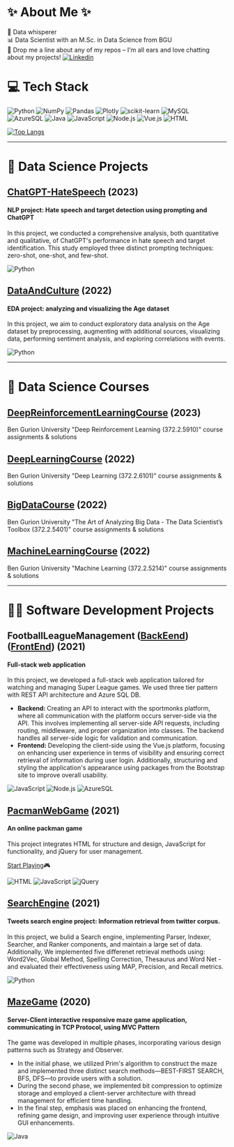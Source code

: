 # ✨ About Me  ✨
🌟 Data whisperer <br>
📊 Data Scientist with an M.Sc. in Data Science from BGU <br>
💬 Drop me a line about any of my repos – I'm all ears and love chatting about my projects! [![Linkedin](https://img.shields.io/badge/LinkedIn-0077B5?style=flat&logo=linkedin&logoColor=white)](https://www.linkedin.com/in/shahar-shcheranski)




# 💻 Tech Stack
![Python](https://img.shields.io/badge/Python-3670A0?style=flat&logo=Python&logoColor=ffdd54)  ![NumPy](https://img.shields.io/badge/Numpy-%23013243.svg?style=flat&logo=Numpy&logoColor=white) ![Pandas](https://img.shields.io/badge/Pandas-%23150458.svg?style=flat&logo=pandas&logoColor=white) ![Plotly](https://img.shields.io/badge/Plotly-%233F4F75.svg?style=flat&logo=Plotly&logoColor=white) ![scikit-learn](https://img.shields.io/badge/scikit--learn-%23F7931E.svg?style=flat&logo=scikit-learn&logoColor=white) ![MySQL](https://img.shields.io/badge/MySql-%2300f.svg?style=flat&logo=mysql&logoColor=white) ![AzureSQL](https://img.shields.io/badge/Azure%20SQL-%23CC2927?style=flat&logo=microsoftsqlserver&logoColor=white) ![Java](https://img.shields.io/badge/Java-3670A0.svg?style=flat&logo=java&logoColor=white) ![JavaScript](https://img.shields.io/badge/JavaScript-%23F7DF1E?style=flat&logo=javascript&logoColor=white
) ![Node.js](https://img.shields.io/badge/NodeJS-%23339933?style=flat&logo=nodedotjs&logoColor=white) ![Vue.js](https://img.shields.io/badge/Vue.js-white?style=flat&logo=vue.js) ![HTML](https://img.shields.io/badge/html-%23E34F26?style=flat&logo=html
)


[![Top Langs](https://github-readme-stats.vercel.app/api/top-langs/?username=shaharshc&hide=jupyter%20notebook,shell&size_weight=0.5&count_weight=0.5&layout=donut)](https://github.com/anuraghazra/github-readme-stats)


---

# 🔎 Data Science Projects

## [ChatGPT-HateSpeech](https://github.com/ShaharShc/ChatGPT-HateSpeech) (2023)
#### NLP project: Hate speech and target detection using prompting and ChatGPT
In this project, we conducted a comprehensive analysis, both quantitative and qualitative, of ChatGPT's performance in hate speech and target identification. This study employed three distinct prompting techniques: zero-shot, one-shot, and few-shot.

![Python](https://img.shields.io/badge/python-3670A0?style=flat&logo=python&logoColor=ffdd54) 

## [DataAndCulture](https://github.com/ShaharShc/DataAndCulture) (2022)
#### EDA project: analyzing and visualizing the Age dataset
In this project, we aim to conduct exploratory data analysis on the Age dataset by preprocessing, augmenting with additional sources, visualizing data, performing sentiment analysis, and exploring correlations with events.

![Python](https://img.shields.io/badge/python-3670A0?style=flat&logo=python&logoColor=ffdd54) 

---

# 📖 Data Science Courses

## [DeepReinforcementLearningCourse](https://github.com/ShaharShc/DeepReinforcementLearningCourse) (2023)
Ben Gurion University "Deep Reinforcement Learning (372.2.5910)" course assignments & solutions

## [DeepLearningCourse](https://github.com/ShaharShc/DeepLearningCourse) (2022)
Ben Gurion University "Deep Learning (372.2.6101)" course assignments & solutions

## [BigDataCourse](https://github.com/ShaharShc/BigDataCourse) (2022)
Ben Gurion University "The Art of Analyzing Big Data - The Data Scientist’s Toolbox (372.2.5401)" course assignments & solutions

## [MachineLearningCourse](https://github.com/ShaharShc/MachineLearningCourse) (2022)
Ben Gurion University "Machine Learning (372.2.5214)" course assignments & solutions

---

# 👩‍💻 Software Development Projects

## FootballLeagueManagement ([BackEend](https://github.com/ShaharShc/FootballLeagueManagement-BackEnd)) ([FrontEnd](https://github.com/ShaharShc/FootballLeagueManagement-FrontEnd)) (2021)
#### Full-stack web application
In this project, we developed a full-stack web application tailored for watching and managing Super League games. We used three tier pattern with REST API architecture and Azure SQL DB.

- <b> Backend: </b>
Creating an API to interact with the sportmonks platform, where all communication with the platform occurs server-side via the API. This involves implementing all server-side API requests, including routing, middleware, and proper organization into classes. The backend handles all server-side logic for validation and communication.
- <b> Frontend: </b>
Developing the client-side using the Vue.js platform, focusing on enhancing user experience in terms of visibility and ensuring correct retrieval of information during user login. Additionally, structuring and styling the application's appearance using packages from the Bootstrap site to improve overall usability.

![JavaScript](https://img.shields.io/badge/JavaScript-%23F7DF1E?style=flat&logo=javascript&logoColor=white
) ![Node.js](https://img.shields.io/badge/NodeJS-%23339933?style=flat&logo=nodedotjs&logoColor=white
) ![AzureSQL](https://img.shields.io/badge/Azure%20SQL-%23CC2927?style=flat&logo=microsoftsqlserver&logoColor=white)


## [PacmanWebGame](https://github.com/ShaharShc/PacmanWebGame) (2021)
#### An online packman game
This project integrates HTML for structure and design, JavaScript for functionality, and jQuery for user management.

[Start Playing](https://web-development-environments-2021.github.io/Assignment2_205890320_313326985)🎮

![HTML](https://img.shields.io/badge/html-%23E34F26?style=flat&logo=html) ![JavaScript](https://img.shields.io/badge/JavaScript-%23F7DF1E?style=flat&logo=javascript&logoColor=white
) ![jQuery](https://img.shields.io/badge/jQuery-%230769AD?style=flat&logo=jQuery)


## [SearchEngine](https://github.com/ShaharShc/SearchEngine) (2021)
#### Tweets search engine project: Information retrieval from twitter corpus.

In this project, we bulid a Search engine, implementing Parser, Indexer, Searcher, and Ranker components, and maintain a large set of data.
Additionally, We implemented five differenet retrieval methods using: Word2Vec, Global Method, Spelling Correction, Thesaurus and Word Net - and evaluated their effectiveness using MAP, Precision, and Recall metrics. 

![Python](https://img.shields.io/badge/python-3670A0?style=flat&logo=python&logoColor=ffdd54) 

## [MazeGame](https://github.com/ShaharShc/MazeGame) (2020)
#### Server-Client interactive responsive maze game application, communicating in TCP Protocol, using MVC Pattern

The game was developed in multiple phases, incorporating various design patterns such as Strategy and Observer.
- In the initial phase, we utilized Prim's algorithm to construct the maze and implemented three distinct search methods—BEST-FIRST SEARCH, BFS, DFS—to provide users with a solution.
- During the second phase, we implemented bit compression to optimize storage and employed a client-server architecture with thread management for efficient time handling.
- In the final step, emphasis was placed on enhancing the frontend, refining game design, and improving user experience through intuitive GUI enhancements.

![Java](https://img.shields.io/badge/Java-3670A0.svg?style=flat&logo=java&logoColor=white)


<!--
**ShaharShc/ShaharShc** is a ✨ _special_ ✨ repository because its `README.md` (this file) appears on your GitHub profile.

Here are some ideas to get you started:

- 🔭 I’m currently working on ...
- 🌱 I’m currently learning ...
- 👯 I’m looking to collaborate on ...
- 🤔 I’m looking for help with ...
- 💬 Ask me about ...
- 📫 How to reach me: ...

-->
